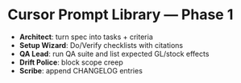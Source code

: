 # Cursor Prompt Library — Phase 1

- **Architect**: turn spec into tasks + criteria
- **Setup Wizard**: Do/Verify checklists with citations
- **QA Lead**: run QA suite and list expected GL/stock effects
- **Drift Police**: block scope creep
- **Scribe**: append CHANGELOG entries
